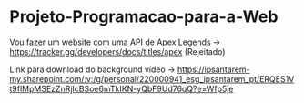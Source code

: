 # Projeto-Programacao-para-a-Web

Vou fazer um website com uma API de Apex Legends -> https://tracker.gg/developers/docs/titles/apex (Rejeitado)

Link para download do background vídeo -> https://ipsantarem-my.sharepoint.com/:v:/g/personal/220000941_esg_ipsantarem_pt/ERQES1Vt9flMpMSEzZnRjIcBSoe6mTkIKN-yQbF9Ud76qQ?e=Wfp5je
